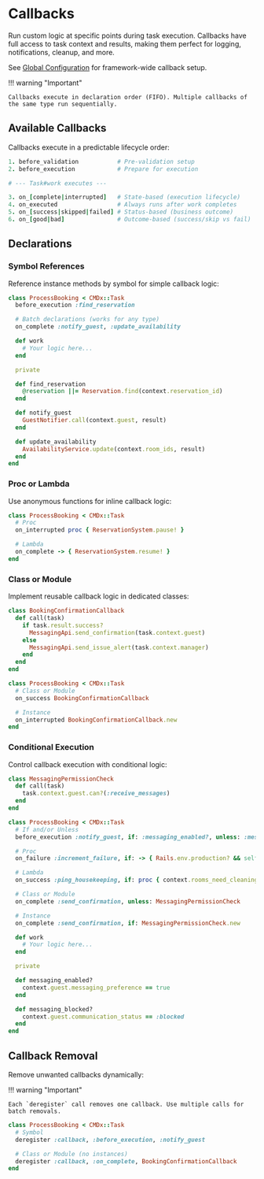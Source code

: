# Callbacks

Run custom logic at specific points during task execution. Callbacks have full access to task context and results, making them perfect for logging, notifications, cleanup, and more.

See [Global Configuration](getting_started.md#callbacks) for framework-wide callback setup.

!!! warning "Important"

    Callbacks execute in declaration order (FIFO). Multiple callbacks of the same type run sequentially.

## Available Callbacks

Callbacks execute in a predictable lifecycle order:

```ruby
1. before_validation           # Pre-validation setup
2. before_execution            # Prepare for execution

# --- Task#work executes ---

3. on_[complete|interrupted]   # State-based (execution lifecycle)
4. on_executed                 # Always runs after work completes
5. on_[success|skipped|failed] # Status-based (business outcome)
6. on_[good|bad]               # Outcome-based (success/skip vs fail)
```

## Declarations

### Symbol References

Reference instance methods by symbol for simple callback logic:

```ruby
class ProcessBooking < CMDx::Task
  before_execution :find_reservation

  # Batch declarations (works for any type)
  on_complete :notify_guest, :update_availability

  def work
    # Your logic here...
  end

  private

  def find_reservation
    @reservation ||= Reservation.find(context.reservation_id)
  end

  def notify_guest
    GuestNotifier.call(context.guest, result)
  end

  def update_availability
    AvailabilityService.update(context.room_ids, result)
  end
end
```

### Proc or Lambda

Use anonymous functions for inline callback logic:

```ruby
class ProcessBooking < CMDx::Task
  # Proc
  on_interrupted proc { ReservationSystem.pause! }

  # Lambda
  on_complete -> { ReservationSystem.resume! }
end
```

### Class or Module

Implement reusable callback logic in dedicated classes:

```ruby
class BookingConfirmationCallback
  def call(task)
    if task.result.success?
      MessagingApi.send_confirmation(task.context.guest)
    else
      MessagingApi.send_issue_alert(task.context.manager)
    end
  end
end

class ProcessBooking < CMDx::Task
  # Class or Module
  on_success BookingConfirmationCallback

  # Instance
  on_interrupted BookingConfirmationCallback.new
end
```

### Conditional Execution

Control callback execution with conditional logic:

```ruby
class MessagingPermissionCheck
  def call(task)
    task.context.guest.can?(:receive_messages)
  end
end

class ProcessBooking < CMDx::Task
  # If and/or Unless
  before_execution :notify_guest, if: :messaging_enabled?, unless: :messaging_blocked?

  # Proc
  on_failure :increment_failure, if: -> { Rails.env.production? && self.class.name.include?("Legacy") }

  # Lambda
  on_success :ping_housekeeping, if: proc { context.rooms_need_cleaning? }

  # Class or Module
  on_complete :send_confirmation, unless: MessagingPermissionCheck

  # Instance
  on_complete :send_confirmation, if: MessagingPermissionCheck.new

  def work
    # Your logic here...
  end

  private

  def messaging_enabled?
    context.guest.messaging_preference == true
  end

  def messaging_blocked?
    context.guest.communication_status == :blocked
  end
end
```

## Callback Removal

Remove unwanted callbacks dynamically:

!!! warning "Important"

    Each `deregister` call removes one callback. Use multiple calls for batch removals.

```ruby
class ProcessBooking < CMDx::Task
  # Symbol
  deregister :callback, :before_execution, :notify_guest

  # Class or Module (no instances)
  deregister :callback, :on_complete, BookingConfirmationCallback
end
```
